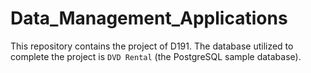 # Data_Management_Applications
This repository contains the project of D191. The database utilized to complete the project is `DVD Rental` (the PostgreSQL sample database).
